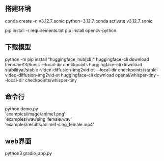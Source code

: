 ## 搭建环境
conda create -n v3.12.7_sonic python=3.12.7
conda activate v3.12.7_sonic

pip install -r requirements.txt
pip install opencv-python

## 下载模型
python -m pip install "huggingface_hub[cli]"
huggingface-cli download LeonJoe13/Sonic --local-dir checkpoints
huggingface-cli download stabilityai/stable-video-diffusion-img2vid-xt --local-dir checkpoints/stable-video-diffusion-img2vid-xt
huggingface-cli download openai/whisper-tiny --local-dir checkpoints/whisper-tiny

## 命令行
python demo.py \
'examples/image/anime1.png' \
'examples/wav/sing_female.wav' \
'examples/results/anime1-sing_female.mp4'


## web界面
python3 gradio_app.py